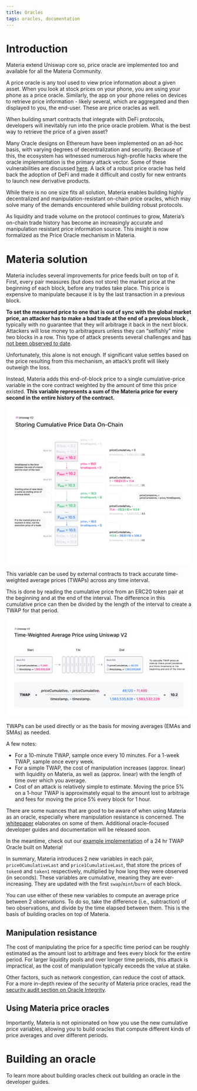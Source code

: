 ```yaml
---
title: Oracles
tags: oracles, documentation
---
```


# Introduction

Materia extend Uniswap core so, price oracle are implemented too and available for all the Materia Community.

A price oracle is any tool used to view price information about a given asset. When you look at stock prices on your phone, you are using your phone as a price oracle. Similarly, the app on your phone relies on devices to retrieve price information - likely several, which are aggregated and then displayed to you, the end-user. These are price oracles as well.

When building smart contracts that integrate with DeFi protocols, developers will inevitably run into the price oracle problem. What is the best way to retrieve the price of a given asset?

Many Oracle designs on Ethereum have been implemented on an ad-hoc basis, with varying degrees of decentralization and security. Because of this, the ecosystem has witnessed numerous high-profile hacks where the oracle implementation is the primary attack vector.
Some of these vulnerabilities are discussed [here](https://samczsun.com/taking-undercollateralized-loans-for-fun-and-for-profit/). A lack of a robust price oracle has held back the adoption of DeFi and made it difficult and costly for new entrants to launch new derivative products.

While there is no one size fits all solution, Materia enables building highly decentralized and manipulation-resistant on-chain price oracles, which may solve many of the demands encountered while building robust protocols.

As liquidity and trade volume on the protocol continues to grow, Materia’s on-chain trade history has become an increasingly accurate and manipulation resistant price information source. This insight is now formalized as the Price Oracle mechanism in Materia.

# Materia solution

Materia includes several improvements for price feeds built on top of it. First, every pair measures (but does not store) the market price at the beginning of each block, before any trades take place. This price is expensive to manipulate because it is by the last transaction in a previous block.

**To set the measured price to one that is out of sync with the global market price, an attacker has to make a bad trade at the end of a previous block** , typically with no guarantee that they will arbitrage it back in the next block. Attackers will lose money to arbitrageurs unless they can “selfishly” mine two blocks in a row. This type of attack presents several challenges and [has not been observed to date](https://arxiv.org/abs/1912.01798).

Unfortunately, this alone is not enough. If significant value settles based on the price resulting from this mechanism, an attack’s profit will likely outweigh the loss.

Instead, Materia adds this end-of-block price to a single cumulative-price variable in the core contract weighted by the amount of time this price existed. **This variable represents a sum of the Materia price for every second in the entire history of the contract.**

![](images/v2_onchain_price_data.png)

This variable can be used by external contracts to track accurate time-weighted average prices (TWAPs) across any time interval.

This is done by reading the cumulative price from an ERC20 token pair at the beginning and at the end of the interval. The difference in this cumulative price can then be divided by the length of the interval to create a TWAP for that period.

![](images/v2_twap.png)

TWAPs can be used directly or as the basis for moving averages (EMAs and SMAs) as needed.

A few notes:

- For a 10-minute TWAP, sample once every 10 minutes. For a 1-week TWAP, sample once every week.
- For a simple TWAP, the cost of manipulation increases (approx. linear) with liquidity on Materia, as well as (approx. linear) with the length of time over which you average.
- Cost of an attack is relatively simple to estimate. Moving the price 5% on a 1-hour TWAP is approximately equal to the amount lost to arbitrage and fees for moving the price 5% every block for 1 hour.

There are some nuances that are good to be aware of when using Materia as an oracle, especially where manipulation resistance is concerned. The <a href='/whitepaper.pdf' target='_blank' rel='noopener noreferrer'>whitepaper</a> elaborates on some of them. Additional oracle-focused developer guides and documentation will be released soon.

In the meantime, check out our [example implementation](https://github.com/materia-dex/Materia-v2-periphery/blob/master/contracts/examples/ExampleOracleSimple.sol) of a 24 hr TWAP Oracle built on Materia!

In summary, Materia introduces 2 new variables in each pair, `price0CumulativeLast` and `price1CumulativeLast`, that store the prices of `token0` and `token1` respectively, multiplied by how long they were observed (in seconds). These variables are cumulative, meaning they are ever-increasing. They are updated with the first `swap`/`mint`/`burn` of each block.

You can use either of these new variables to compute an average price between 2 observations. To do so, take the difference (i.e., subtraction) of two observations, and divide by the time elapsed between them. This is the basis of building oracles on top of Materia.

## Manipulation resistance

The cost of manipulating the price for a specific time period can be roughly estimated as the amount lost to arbitrage and fees every block for the entire period. For larger liquidity pools and over longer time periods, this attack is impractical, as the cost of manipulation typically exceeds the value at stake.

Other factors, such as network congestion, can reduce the cost of attack. For a more in-depth review of the security of Materia price oracles, read the [security audit section on Oracle Integrity](https://Materia.org/audit.html#org87c8b91).

## Using Materia price oracles

Importantly, Materia is not opinionated on how you use the new cumulative price variables, allowing you to build oracles that compute different kinds of price averages and over different periods.

# Building an oracle

To learn more about building oracles check out <Link to="/docs/materia/smart-contract-integration/building-an-oracle/">building an oracle</Link> in the developer guides.
